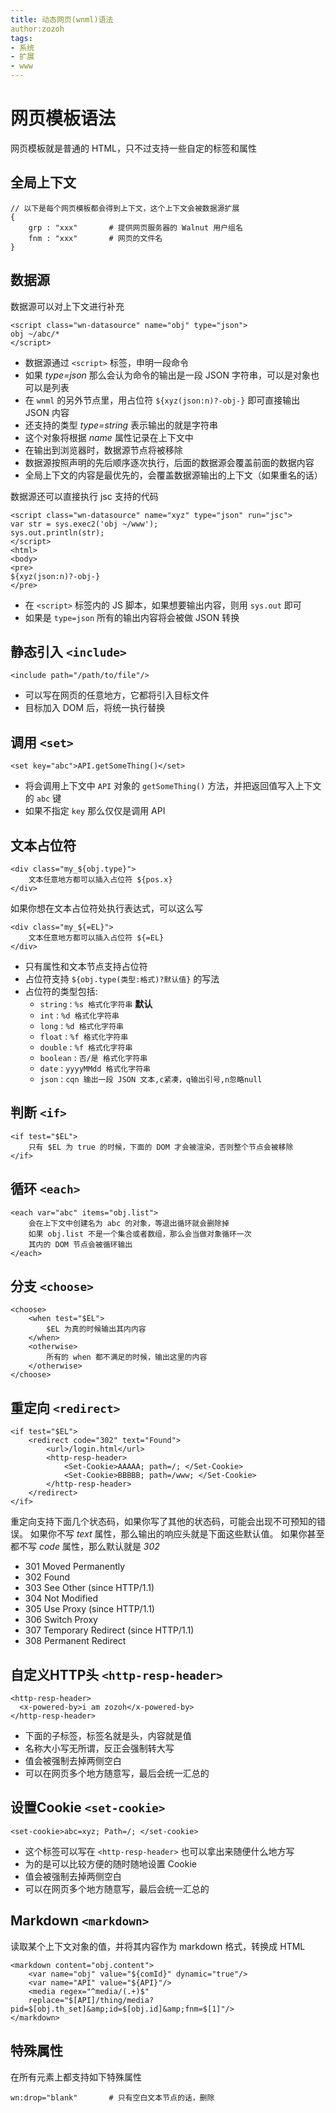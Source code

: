 ```yaml
---
title: 动态网页(wnml)语法
author:zozoh
tags:
- 系统
- 扩展
- www
---
```


# 网页模板语法

网页模板就是普通的 HTML，只不过支持一些自定的标签和属性

## 全局上下文

```
// 以下是每个网页模板都会得到上下文，这个上下文会被数据源扩展
{
    grp : "xxx"       # 提供网页服务器的 Walnut 用户组名
    fnm : "xxx"       # 网页的文件名
}
```

## 数据源

数据源可以对上下文进行补充

```
<script class="wn-datasource" name="obj" type="json">
obj ~/abc/*
</script>
```

* 数据源通过 `<script>` 标签，申明一段命令
* 如果 *type=json* 那么会认为命令的输出是一段 JSON 字符串，可以是对象也可以是列表
* 在 `wnml` 的另外节点里，用占位符 `${xyz(json:n)?-obj-}` 即可直接输出 JSON 内容
* 还支持的类型 *type=string* 表示输出的就是字符串
* 这个对象将根据 *name* 属性记录在上下文中
* 在输出到浏览器时，数据源节点将被移除
* 数据源按照声明的先后顺序逐次执行，后面的数据源会覆盖前面的数据内容
* 全局上下文的内容是最优先的，会覆盖数据源输出的上下文（如果重名的话）

数据源还可以直接执行 jsc 支持的代码

```
<script class="wn-datasource" name="xyz" type="json" run="jsc">
var str = sys.exec2('obj ~/www');
sys.out.println(str);
</script>
<html>
<body>
<pre>
${xyz(json:n)?-obj-}
</pre>
```

* 在 `<script>` 标签内的 JS 脚本，如果想要输出内容，则用 `sys.out` 即可
* 如果是 `type=json` 所有的输出内容将会被做 JSON 转换

## 静态引入 `<include>`

```
<include path="/path/to/file"/>
```

* 可以写在网页的任意地方，它都将引入目标文件
* 目标加入 DOM 后，将统一执行替换

## 调用 `<set>`

```
<set key="abc">API.getSomeThing()</set>
```

* 将会调用上下文中 `API` 对象的 `getSomeThing()` 方法，并把返回值写入上下文的 `abc` 键
* 如果不指定 `key` 那么仅仅是调用 API

## 文本占位符

```
<div class="my_${obj.type}">
    文本任意地方都可以插入占位符 ${pos.x} 
</div>
```

如果你想在文本占位符处执行表达式，可以这么写

```
<div class="my_${=EL}">
    文本任意地方都可以插入占位符 ${=EL} 
</div>
```


* 只有属性和文本节点支持占位符
* 占位符支持 `${obj.type(类型:格式)?默认值}` 的写法
* 占位符的类型包括:
    - `string` : `%s 格式化字符串` **默认**
    - `int` : `%d 格式化字符串`
    - `long` : `%d 格式化字符串`
    - `float` : `%f 格式化字符串`
    - `double` : `%f 格式化字符串`
    - `boolean` : `否/是 格式化字符串`
    - `date`  : `yyyyMMdd 格式化字符串`
    - `json` : `cqn 输出一段 JSON 文本,c紧凑，q输出引号,n忽略null`

## 判断 `<if>`

```
<if test="$EL">
    只有 $EL 为 true 的时候，下面的 DOM 才会被渲染，否则整个节点会被移除
</if>
```

## 循环 `<each>`

```
<each var="abc" items="obj.list">
    会在上下文中创建名为 abc 的对象，等退出循环就会删除掉
    如果 obj.list 不是一个集合或者数组，那么会当做对象循环一次
    其内的 DOM 节点会被循环输出
</each>
```

## 分支 `<choose>`

```
<choose>
    <when test="$EL">
        $EL 为真的时候输出其内内容
    </when>
    <otherwise>
        所有的 when 都不满足的时候，输出这里的内容
    </otherwise>
</choose>
```

## 重定向 `<redirect>`

```
<if test="$EL">
    <redirect code="302" text="Found">
        <url>/login.html</url>
        <http-resp-header>
            <Set-Cookie>AAAAA; path=/; </Set-Cookie>
            <Set-Cookie>BBBBB; path=/www; </Set-Cookie>
        </http-resp-header>
    </redirect>
</if>
```

重定向支持下面几个状态码，如果你写了其他的状态码，可能会出现不可预知的错误。
如果你不写 *text* 属性，那么输出的响应头就是下面这些默认值。
如果你甚至都不写 *code* 属性，那么默认就是 *302*

* 301 Moved Permanently
* 302 Found
* 303 See Other (since HTTP/1.1)
* 304 Not Modified 
* 305 Use Proxy (since HTTP/1.1)
* 306 Switch Proxy
* 307 Temporary Redirect (since HTTP/1.1)
* 308 Permanent Redirect

## 自定义HTTP头 `<http-resp-header>`

```
<http-resp-header>
  <x-powered-by>i am zozoh</x-powered-by>
</http-resp-header>
```

- 下面的子标签，标签名就是头，内容就是值
- 名称大小写无所谓，反正会强制转大写
- 值会被强制去掉两侧空白
- 可以在网页多个地方随意写，最后会统一汇总的

## 设置Cookie `<set-cookie>`

```
<set-cookie>abc=xyz; Path=/; </set-cookie>
```

- 这个标签可以写在 `<http-resp-header>` 也可以拿出来随便什么地方写
- 为的是可以比较方便的随时随地设置 Cookie
- 值会被强制去掉两侧空白
- 可以在网页多个地方随意写，最后会统一汇总的

## Markdown `<markdown>`

读取某个上下文对象的值，并将其内容作为 markdown 格式，转换成 HTML

```
<markdown content="obj.content">
    <var name="obj" value="${comId}" dynamic="true"/>
    <var name="API" value="${API}"/>
    <media regex="^media/(.+)$" 
    replace="$[API]/thing/media?pid=$[obj.th_set]&amp;id=$[obj.id]&amp;fnm=$[1]"/>
</markdown>
```

## 特殊属性

在所有元素上都支持如下特殊属性

```
wn:drop="blank"       # 只有空白文本节点的话，删除
```





